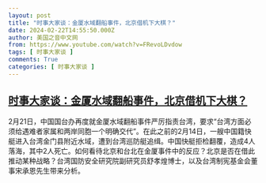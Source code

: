 ```yaml
---
layout: post
title: "时事大家谈：金厦水域翻船事件，北京借机下大棋？"
date: 2024-02-22T14:55:50.000Z
author: 美国之音中文网
from: https://www.youtube.com/watch?v=FRevoLDvdow
tags: [ 时事大家谈 ]
comments: True
categories: [ 时事大家谈 ]
---
```

<!--1708613750000-->
[时事大家谈：金厦水域翻船事件，北京借机下大棋？](https://www.youtube.com/watch?v=FRevoLDvdow)
------

<div>
2月21日，中国国台办再度就金厦水域翻船事件严厉指责台湾，要求“台湾方面必须给遇难者家属和两岸同胞一个明确交代”。在此之前的2月14日，一艘中国籍快艇进入台湾金门县附近水域，遭到台湾巡防艇追缉。中国快艇拒检翻覆，造成4人落海，其中2人死亡。如何看待北京和台北在金厦事件中的反应？北京是否在借此推动某种战略？台湾国防安全研究院副研究员舒孝煌博士，以及台湾制宪基金会董事宋承恩先生带来分析。
</div>
